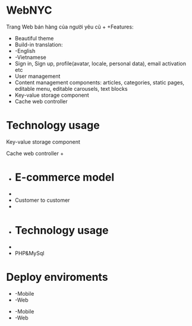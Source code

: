 # WebNYC
 Trang Web bán hàng của người yêu cũ
+
+Features:
+  Beautiful theme
+  Build-in translation:
+    -English
+    -Vietnamese
+  Sign in, Sign up, profile(avatar, locale, personal data), email activation etc
+  User management
+  Content management components: articles, categories, static pages, editable menu, editable carousels, text blocks
+  Key-value storage component
+  Cache web controller
# Technology usage
 Key-value storage component
   
   Cache web controller
+  
+  # E-commerce model
+  
+  Customer to customer
+  
+  # Technology usage
+   
+   PHP&MySql
# Deploy enviroments
    
-   -Mobile
-   -Web
+    -Mobile
+    -Web
